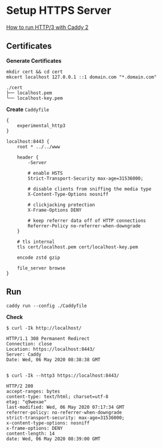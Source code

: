 # Setup HTTPS Server

[How to run HTTP/3 with Caddy 2](https://ma.ttias.be/how-run-http-3-with-caddy-2/)

## Certificates

__Generate Certificates__

```
mkdir cert && cd cert
mkcert localhost 127.0.0.1 ::1 domain.com "*.domain.com"
```

```
./cert
├── localhost.pem
└── localhost-key.pem
```

__Create__ `Caddyfile`

```
{
    experimental_http3
}

localhost:8443 {
    root * ../../www

    header {
        -Server

        # enable HSTS
        Strict-Transport-Security max-age=31536000;

        # disable clients from sniffing the media type
        X-Content-Type-Options nosniff
        
        # clickjacking protection
        X-Frame-Options DENY

        # keep referrer data off of HTTP connections
        Referrer-Policy no-referrer-when-downgrade
    }

    # tls internal
    tls cert/localhost.pem cert/localhost-key.pem

    encode zstd gzip

    file_server browse
}
```

## Run

```
caddy run --config ./Caddyfile
```

__Check__

```
$ curl -Ik http://localhost/    

HTTP/1.1 308 Permanent Redirect
Connection: close
Location: https://localhost:8443/
Server: Caddy
Date: Wed, 06 May 2020 08:38:38 GMT


$ curl -Ik --http3 https://localhost:8443/

HTTP/2 200 
accept-ranges: bytes
content-type: text/html; charset=utf-8
etag: "q9wexae"
last-modified: Wed, 06 May 2020 07:17:34 GMT
referrer-policy: no-referrer-when-downgrade
strict-transport-security: max-age=31536000;
x-content-type-options: nosniff
x-frame-options: DENY
content-length: 14
date: Wed, 06 May 2020 08:39:00 GMT
```
